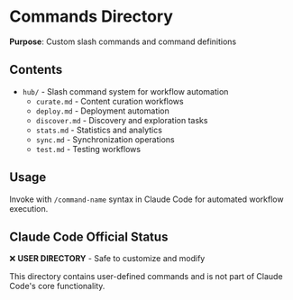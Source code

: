 # Commands Directory

**Purpose**: Custom slash commands and command definitions

## Contents
- `hub/` - Slash command system for workflow automation
  - `curate.md` - Content curation workflows
  - `deploy.md` - Deployment automation
  - `discover.md` - Discovery and exploration tasks
  - `stats.md` - Statistics and analytics
  - `sync.md` - Synchronization operations
  - `test.md` - Testing workflows

## Usage
Invoke with `/command-name` syntax in Claude Code for automated workflow execution.

## Claude Code Official Status
❌ **USER DIRECTORY** - Safe to customize and modify

This directory contains user-defined commands and is not part of Claude Code's core functionality.
